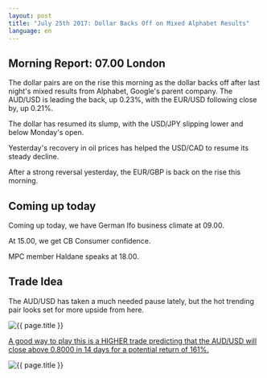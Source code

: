 ```yaml
---
layout: post
title: "July 25th 2017: Dollar Backs Off on Mixed Alphabet Results"
language: en
---
```

## Morning Report: 07.00 London

The dollar pairs are on the rise this morning as the dollar backs off after last night's mixed results from Alphabet, Google's parent company. The AUD/USD is leading the back, up 0.23%, with the EUR/USD following close by, up 0.21%.

The dollar has resumed its slump, with the USD/JPY slipping lower and below Monday's open. 

Yesterday's recovery in oil prices has helped the USD/CAD to resume its steady decline. 

After a strong reversal yesterday, the EUR/GBP is back on the rise this morning. 

## Coming up today

Coming up today, we have German Ifo business climate at 09.00. 

At 15.00, we get CB Consumer confidence. 

MPC member Haldane speaks at 18.00.

## Trade Idea

The AUD/USD has taken a much needed pause lately, but the hot trending pair looks set for more upside from here. 

<img class="post-image" src="{{ site.url }}/images/2017-07-25_07-32-05.jpg" alt="{{ page.title }}" title="{{ page.title }}">

<a href="%LINK%%?currency=GBP&market=forex&underlying=frxAUDUSD&formname=higherlower&duration_amount=14&duration_units=d&amount=10&amount_type=payout&expiry_type=duration&barrier=0.8000" target="_blank">A good way to play this is a HIGHER trade predicting that the AUD/USD will close above 0.8000 in 14 days for a potential return of 161%.</a>

<img class="post-image" src="{{ site.url }}/images/2017-07-25_07-33-15.jpg" alt="{{ page.title }}" title="{{ page.title }}">